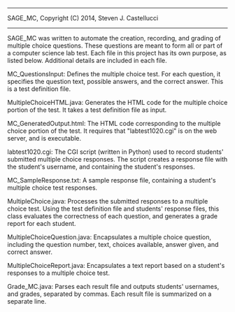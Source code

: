________________________________________________________________________

SAGE_MC, Copyright (C) 2014, Steven J. Castellucci
________________________________________________________________________

SAGE_MC was written to automate the creation, recording, and grading of
multiple choice questions. These questions are meant to form all or part
of a computer science lab test. Each file in this project has its own
purpose, as listed below. Additional details are included in each file.


MC_QuestionsInput:  Defines the multiple choice test. For each question,
    it specifies the question text, possible answers, and the correct
    answer. This is a test definition file.

MultipleChoiceHTML.java:  Generates the HTML code for the multiple
    choice portion of the test. It takes a test definition file as
    input.

MC_GeneratedOutput.html:  The HTML code corresponding to the multiple
    choice portion of the test. It requires that "labtest1020.cgi" is on
    the web server, and is executable.

labtest1020.cgi:  The CGI script (written in Python) used to record
    students' submitted multiple choice responses. The script creates a
    response file with the student's username, and containing the
    student's responses.

MC_SampleResponse.txt:  A sample response file, containing a student's
    multiple choice test responses.

MultipleChoice.java:  Processes the submitted responses to a multiple
    choice test. Using the test definition file and students' response
    files, this class evaluates the correctness of each question, and
    generates a grade report for each student.

MultipleChoiceQuestion.java:  Encapsulates a multiple choice question,
    including the question number, text, choices available, answer
    given, and correct answer.

MultipleChoiceReport.java:  Encapsulates a text report based on a
    student's responses to a multiple choice test.

Grade_MC.java:  Parses each result file and outputs students' usernames,
    and grades, separated by commas. Each result file is summarized on a
    separate line.
